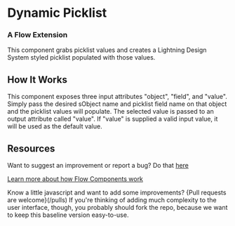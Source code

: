 # Dynamic Picklist #

### A Flow Extension  ###

This component grabs picklist values and creates a Lightning Design System styled picklist populated with those values.

## How It Works ##

This component exposes three input attributes "object", "field", and "value". Simply pass the desired sObject name and picklist field name on that object and the picklist values will populate. The selected value is passed to an output attribute called "value". If "value" is supplied a valid input value, it will be used as the default value.



## Resources ##

Want to suggest an improvement or report a bug? Do that [here](/issues)

[Learn more about how Flow Components work](/README.md)

Know a little javascript and want to add some improvements? {Pull requests are welcome}(/pulls) If you're thinking of adding much complexity to the user interface, though, you probably should fork the repo, because we want to keep this baseline version easy-to-use.
